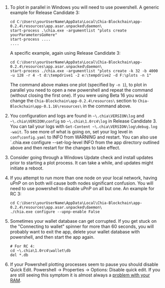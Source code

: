 1. To plot in parallel in Windows you will need to use powershell. A generic example for Release Candidate 3:
    ```
    cd C:\Users\yourUserName\AppData\Local\Chia-Blockchain\app-0.2.4\resources\app.asar.unpacked\daemon\
    start-process .\chia.exe -argumentlist "plots create yourParametersGoHere"
    start-process ....
    ....
    ```
    A specific example, again using Release Candidate 3:
    ```
    cd C:\Users\yourUserName\AppData\Local\Chia-Blockchain\app-0.2.4\resources\app.asar.unpacked\daemon\
    start-process ./chia.exe -argumentlist "plots create -k 32 -b 4000 -u 128 -r 4 -t d:\tempdrive1 -2 e:\tempdrive2 -d F:\plots -n 1"
    ```
    The command above makes one plot (specified by `-n 1`), to plot in parallel you need to open a new powershell and repeat the command (without closing the first one). If you were using Beta 16 you would change the `Chia-Blockchain\app-0.2.4\resources\` section to `Chia-Blockchain\app-0.1.16\resources\` in the command above.

2. You configuration and logs are found in `~\.chia\VERSION\log` and `~\.chia\VERSION\config` so `~\.chia\1.0rc4\log` in Release Candidate 3. You can tail your logs with `Get-Content ~\.chia\VERSION\log\debug.log -wait`. To see more of what is going on, set your log level in `conf\config.yaml` to INFO from WARNING and restart. You can also use `\.chia.exe configure --set-log-level INFO from the app directory outlined above and then restart for the changes to take effect.

3. Consider going through a Windows Update check and install updates prior to starting a plot process. It can take a while, and updates might initiate a reboot.

4. If you attempt to run more than one node on your local network, having uPnP on on both will cause both nodes significant confusion. You will need to use powershell to disable uPnP on all but one. An example for RC 3:
    ```
    cd C:\Users\yourUserName\AppData\Local\Chia-Blockchain\app-0.2.4\resources\app.asar.unpacked\daemon\
    ./chia.exe configure --upnp-enable False
    ```

5. Sometimes your wallet database can get corrupted. If you get stuck on the "Connecting to wallet" spinner for more than 60 seconds, you will probably want to exit the app, delete your wallet database with powershell, and then start the app again.
    ```
    # For RC 4:
    cd ~\.chia\1.0rc4\wallet\db
    del *.db
    ```

6. If your Powershell plotting processes seem to pause you should disable Quick Edit. Powershell -> Properties -> Options: Disable quick edit. If you are still seeing this symptom it is almost always a [problem with your RAM](https://www.tomshardware.com/how-to/how-to-test-ram).